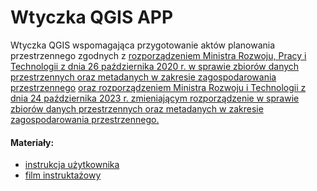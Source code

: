 # Wtyczka QGIS APP
Wtyczka QGIS wspomagająca przygotowanie aktów planowania przestrzennego zgodnych z 
[rozporządzeniem Ministra Rozwoju, Pracy i Technologii z dnia 26 października 2020 r. w sprawie zbiorów danych przestrzennych oraz metadanych w zakresie zagospodarowania przestrzennego](https://dziennikustaw.gov.pl/DU/2020/1916) [oraz rozporządzeniem Ministra Rozwoju i Technologii z dnia 24 października 2023 r. zmieniającym rozporządzenie w sprawie zbiorów danych przestrzennych oraz metadanych w zakresie zagospodarowania przestrzennego.](https://dziennikustaw.gov.pl/DU/2023/2409)

#### Materiały:
* [instrukcja użytkownika](http://www.gov.pl/zagospodarowanieprzestrzenne/instrukcja-uzytkownika-wtyczka-app)
* [film instruktażowy](https://youtu.be/2BMjrvGA-x8)